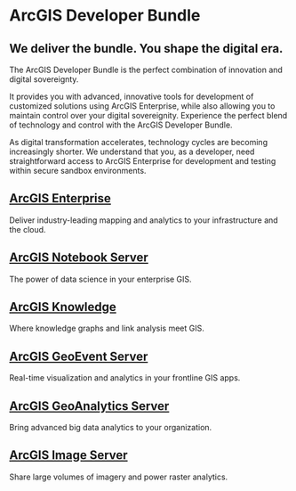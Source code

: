 # ArcGIS Developer Bundle
## We deliver the bundle. You shape the digital era.

The ArcGIS Developer Bundle is the perfect combination of innovation and digital sovereignty.

It provides you with advanced, innovative tools for development of customized solutions using ArcGIS Enterprise, while also allowing you to maintain control over your digital sovereignity. Experience the perfect blend of technology and control with the ArcGIS Developer Bundle.

As digital transformation accelerates, technology cycles are becoming increasingly shorter. We understand that you, as a developer, need straightforward access to ArcGIS Enterprise for development and testing within secure sandbox environments.

## [ArcGIS Enterprise](https://enterprise.arcgis.com/en/)
Deliver industry-leading mapping and analytics to your infrastructure and the cloud.

## [ArcGIS Notebook Server](https://enterprise.arcgis.com/en/notebook/)
The power of data science in your enterprise GIS.

## [ArcGIS Knowledge](https://enterprise.arcgis.com/en/knowledge/)
Where knowledge graphs and link analysis meet GIS.

## [ArcGIS GeoEvent Server](https://enterprise.arcgis.com/en/geoevent/)
Real-time visualization and analytics in your frontline GIS apps.

## [ArcGIS GeoAnalytics Server](https://enterprise.arcgis.com/en/geoanalytics/)
Bring advanced big data analytics to your organization.

## [ArcGIS Image Server](https://enterprise.arcgis.com/en/image/)
Share large volumes of imagery and power raster analytics.